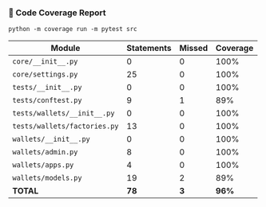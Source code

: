 ### 🧪 Code Coverage Report
`python -m coverage run -m pytest src`

| Module                        | Statements | Missed | Coverage    |
|-------------------------------|------------|--------|-------------|
| `core/__init__.py`            | 0          | 0      | 100%        |
| `core/settings.py`            | 25         | 0      | 100%        |
| `tests/__init__.py`           | 0          | 0      | 100%        |
| `tests/conftest.py`           | 9          | 1      | 89%         |
| `tests/wallets/__init__.py`   | 0          | 0      | 100%        |
| `tests/wallets/factories.py`  | 13         | 0      | 100%        |
| `wallets/__init__.py`         | 0          | 0      | 100%        |
| `wallets/admin.py`            | 8          | 0      | 100%        |
| `wallets/apps.py`             | 4          | 0      | 100%        |
| `wallets/models.py`           | 19         | 2      | 89%         |
| **TOTAL**                     | **78**     | **3**  | **96%**     |
